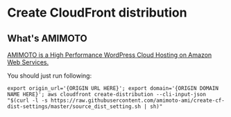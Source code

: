 # Create CloudFront distribution

## What's AMIMOTO

[AMIMOTO is a High Performance WordPress Cloud Hosting on Amazon Web Services.](http://amimoto-ami.com/)

You should just run following:

```
export origin_url='{ORIGIN URL HERE}'; export domain='{ORIGIN DOMAIN NAME HERE}'; aws cloudfront create-distribution --cli-input-json "$(curl -l -s https://raw.githubusercontent.com/amimoto-ami/create-cf-dist-settings/master/source_dist_setting.sh | sh)"
```

